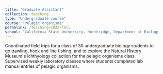 ```yaml
---
title: "Graduate Assistant"
collection: teaching
type: "Undergraduate course"
course: "Pelagic organisms"
permalink: /teaching/2023-fall
school: "California State University, Northridge, Department of Biology"
---
```


Coordinated field trips for a class of 30 undergraduate biology students to go trawling, hook and line fishing, and to explore the Natural History Museum's ichthyology
collection for the pelagic organisms class. Supervised weekly laboratory classes where students completed lab manual entries of pelagic organisms.
